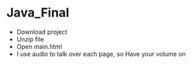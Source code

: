 # Java_Final

- Download project
- Unzip file
- Open main.html
- I use audio to talk over each page, so Have your volume on
